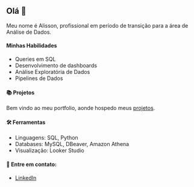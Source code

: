 ## Olá 👋

Meu nome é Alisson, profissional em período de transição para a área de Análise de Dados.

#### Minhas Habilidades
- Queries em SQL
- Desenvolvimento de dashboards
- Análise Exploratória de Dados
- Pipelines de Dados

#### 📚 Projetos
Bem vindo ao meu portfolio, aonde hospedo meus [projetos](https://github.com/ABresiani/Portfolio).

#### 🛠️ Ferramentas
- Linguagens: SQL, Python
- Databases: MySQL, DBeaver, Amazon Athena
- Visualização: Looker Studio

#### 👋 Entre em contato:
- [LinkedIn](https://www.linkedin.com/in/alisson-bresiani-cardoso/)
